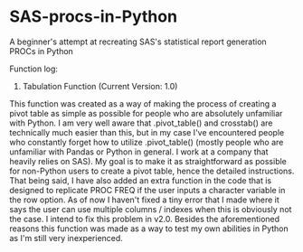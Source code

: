 # SAS-procs-in-Python
A beginner's attempt at recreating SAS's statistical report generation PROCs in Python 

Function log:
1. Tabulation Function (Current Version: 1.0)

This function was created as a way of making the process of creating a pivot table as simple as possible for people who are absolutely unfamiliar with Python. I am very well aware that .pivot_table() and crosstab() are technically much easier than this, but in my case I've encountered people who constantly forget how to utilize .pivot_table() (mostly people who are unfamiliar with Pandas or Python in general. I work at a company that heavily relies on SAS). 
My goal is to make it as straightforward as possible for non-Python users to create a pivot table, hence the detailed instructions. That being said, I have also added an extra function in the code that is designed to replicate PROC FREQ if the user inputs a character variable in the row option. 
As of now I haven't fixed a tiny error that I made where it says the user can use multiple columns / indexes when this is obviously not the case. I intend to fix this problem in v2.0.
Besides the aforementioned reasons this function was made as a way to test my own abilities in Python as I'm still very inexperienced.
